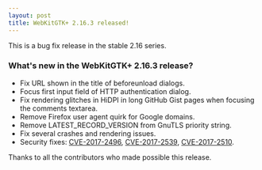 ```yaml
---
layout: post
title: WebKitGTK+ 2.16.3 released!
---
```


This is a bug fix release in the stable 2.16 series.

### What's new in the WebKitGTK+ 2.16.3 release?

 - Fix URL shown in the title of beforeunload dialogs.
 - Focus first input field of HTTP authentication dialog.
 - Fix rendering glitches in HiDPI in long GitHub Gist pages when focusing the comments textarea.
 - Remove Firefox user agent quirk for Google domains.
 - Remove LATEST_RECORD_VERSION from GnuTLS priority string.
 - Fix several crashes and rendering issues.
 - Security fixes: [CVE-2017-2496](https://cve.mitre.org/cgi-bin/cvename.cgi?name=CVE-2017-2496), [CVE-2017-2539](https://cve.mitre.org/cgi-bin/cvename.cgi?name=CVE-2017-2539), [CVE-2017-2510](https://cve.mitre.org/cgi-bin/cvename.cgi?name=CVE-2017-2510).

Thanks to all the contributors who made possible this release.